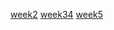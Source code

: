 
[week2](https://zizihaha.github.io/LiveCourse/week2/)
[week34](https://zizihaha.github.io/LiveCourse/week34/index.html)
[week5](https://zizihaha.github.io/LiveCourse/week5/assignment.html)